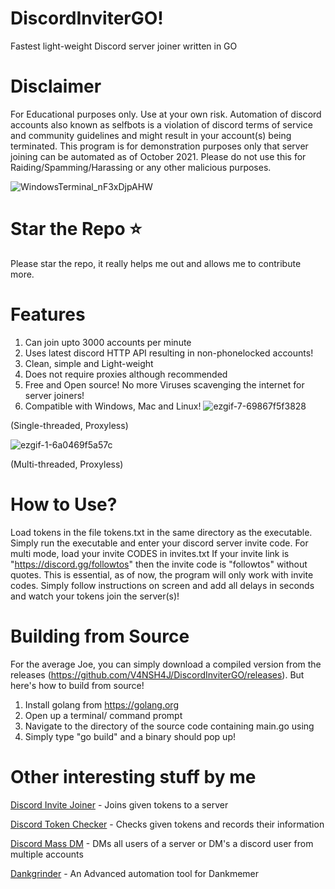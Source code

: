 # DiscordInviterGO!

Fastest light-weight Discord server joiner written in GO

# Disclaimer
For Educational purposes only. Use at your own risk. Automation of discord accounts also known as selfbots is a violation of discord terms of service and community guidelines and might result in your account(s) being terminated. This program is for demonstration purposes only that server joining can be automated as of October 2021. Please do not use this for Raiding/Spamming/Harassing or any other malicious purposes. 

![WindowsTerminal_nF3xDjpAHW](https://user-images.githubusercontent.com/79518089/137035828-0245466e-7428-4c2f-849d-876c90bae3be.png)


# Star the Repo ⭐
Please star the repo, it really helps me out and allows me to contribute more.


# Features 
1) Can join upto 3000 accounts per minute
2) Uses latest discord HTTP API resulting in non-phonelocked accounts!
3) Clean, simple and Light-weight
4) Does not require proxies although recommended
5) Free and Open source! No more Viruses scavenging the internet for server joiners! 
6) Compatible with Windows, Mac and Linux!
![ezgif-7-69867f5f3828](https://user-images.githubusercontent.com/79518089/137035045-ac5a25fe-ab9e-43b3-96a0-e01bb864a317.gif)

(Single-threaded, Proxyless)

![ezgif-1-6a0469f5a57c](https://user-images.githubusercontent.com/79518089/137526470-20ef12e4-ccb7-4cf2-a648-06ed7f86a522.gif)

(Multi-threaded, Proxyless)


# How to Use? 
Load tokens in the file tokens.txt in the same directory as the executable. Simply run the executable and enter your discord server invite code.  For multi mode, load your invite CODES in invites.txt
If your invite link is "https://discord.gg/followtos" then the invite code is "followtos" without quotes. This is essential, as of now, the program will only work with invite codes. Simply follow instructions on screen and add all delays in seconds and watch your tokens join the server(s)! 


# Building from Source 
For the average Joe, you can simply download a compiled version from the releases (https://github.com/V4NSH4J/DiscordInviterGO/releases). But here's how to build from source! 
1) Install golang from https://golang.org
2) Open up a terminal/ command prompt
3) Navigate to the directory of the source code containing main.go using 
4) Simply type "go build" and a binary should pop up!

# Other interesting stuff by me
[Discord Invite Joiner](https://github.com/V4NSH4J/discord-inviter-GO) - Joins given tokens to a server

[Discord Token Checker](https://github.com/V4NSH4J/FAST-discord-token-checker) - Checks given tokens and records their information

[Discord Mass DM](https://github.com/V4NSH4J/discord-mass-DM-GO) - DMs all users of a server or DM's a discord user from multiple accounts

[Dankgrinder](https://github.com/V4NSH4J/dankgrinder) - An Advanced automation tool for Dankmemer
